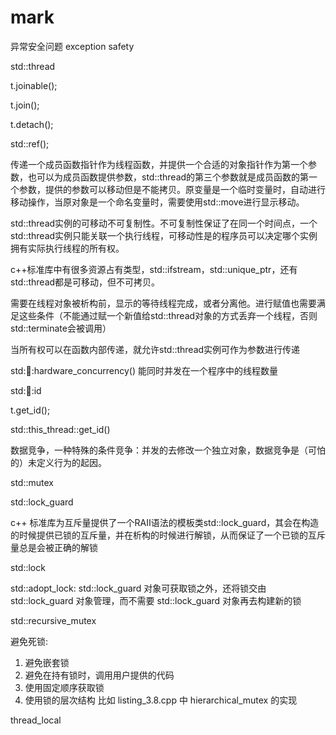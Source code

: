 # mark

异常安全问题 exception safety

std::thread

t.joinable();

t.join();

t.detach();

std::ref();

传递一个成员函数指针作为线程函数，并提供一个合适的对象指针作为第一个参数，也可以为成员函数提供参数，std::thread的第三个参数就是成员函数的第一个参数，提供的参数可以移动但是不能拷贝。原变量是一个临时变量时，自动进行移动操作，当原对象是一个命名变量时，需要使用std::move进行显示移动。

std::thread实例的可移动不可复制性。不可复制性保证了在同一个时间点，一个std::thread实例只能关联一个执行线程，可移动性是的程序员可以决定哪个实例拥有实际执行线程的所有权。

c++标准库中有很多资源占有类型，std::ifstream，std::unique_ptr，还有std::thread都是可移动，但不可拷贝。

需要在线程对象被析构前，显示的等待线程完成，或者分离他。进行赋值也需要满足这些条件（不能通过赋一个新值给std::thread对象的方式丢弃一个线程，否则std::terminate会被调用）

当所有权可以在函数内部传递，就允许std::thread实例可作为参数进行传递

std::thread::hardware_concurrency() 能同时并发在一个程序中的线程数量

std::thread::id

t.get_id();

std::this_thread::get_id()

数据竞争，一种特殊的条件竞争：并发的去修改一个独立对象，数据竞争是（可怕的）未定义行为的起因。

std::mutex

std::lock_guard

c++ 标准库为互斥量提供了一个RAII语法的模板类std::lock_guard，其会在构造的时候提供已锁的互斥量，并在析构的时候进行解锁，从而保证了一个已锁的互斥量总是会被正确的解锁

std::lock

std::adopt_lock: std::lock_guard 对象可获取锁之外，还将锁交由 std::lock_guard 对象管理，而不需要 std::lock_guard 对象再去构建新的锁

std::recursive_mutex

避免死锁:

1. 避免嵌套锁
2. 避免在持有锁时，调用用户提供的代码
3. 使用固定顺序获取锁
4. 使用锁的层次结构 比如 listing_3.8.cpp 中 hierarchical_mutex 的实现

thread_local
